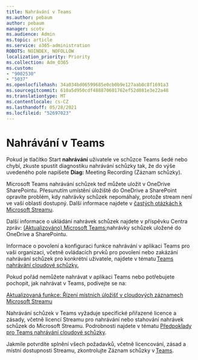 ```yaml
---
title: Nahrávání v Teams
ms.author: pebaum
author: pebaum
manager: scotv
ms.audience: Admin
ms.topic: article
ms.service: o365-administration
ROBOTS: NOINDEX, NOFOLLOW
localization_priority: Priority
ms.collection: Adm_O365
ms.custom:
- "9002530"
- "5037"
ms.openlocfilehash: 34a034bd06599685e0cb0b9e127aab0c8f1691a3
ms.sourcegitcommit: 610a5d950cdf488870601762ef52d881e3e22a48
ms.translationtype: MT
ms.contentlocale: cs-CZ
ms.lasthandoff: 05/28/2021
ms.locfileid: "52697023"
---
```

# <a name="recording-in-teams"></a>Nahrávání v Teams

Pokud je tlačítko Start **nahrávání** uživatele ve schůzce Teams šedé nebo chybí, zkuste spustit diagnostiku nahrávání schůzky tak, že do výše uvedeného pole napíšete **Diag:** Meeting Recording (Záznam schůzky). 

Microsoft Teams nahrávání schůzek teď můžete uložit v OneDrive SharePointu. Přesunutím umístění úložiště do OneDrive a SharePoint opravíte problém, kdy nahrávky schůzek nepomáhaly, protože stream není ve vaší oblasti dostupný. Další informace najdete v [častých otázkách k Microsoft Streamu](/stream/faq#which-regions-does-microsoft-stream-host-my-data-in).

Další informace o ukládání nahrávek schůzek najdete v příspěvku Centra zpráv: [(Aktualizováno) Microsoft Teams:](https://portal.microsoft.com/Adminportal/Home?ref=MessageCenter&id=MC222640)nahrávky schůzek uložené do OneDrive a SharePointu.

Informace o povolení a konfiguraci funkce nahrávání v aplikaci Teams pro vaši organizaci, včetně ovládacích prvků pro povolení nebo zakázání nahrávání schůzek pro konkrétní uživatele, najdete v tématu [Teams nahrávání cloudové schůzky.](/microsoftteams/cloud-recording) 

Pokud pořád nemůžete nahrávat v aplikaci Teams nebo potřebujete pochopit, jak nahrávat v Teams, podívejte se na: 

[Aktualizovaná funkce: Řízení místních úložišť v cloudových záznamech Microsoft Streamu](https://admin.microsoft.com/AdminPortal/Home#/MessageCenter?id=MC214327)

Nahrávání schůzek v Teams vyžaduje specifické přiřazené licence a zásady, včetně licencí Streamu pro nahrávání nebo stahování nahrávek schůzek do Microsoft Streamu. Podrobnosti najdete v tématu [Předpoklady pro Teams nahrávání cloudové schůzky](/microsoftteams/cloud-recording#prerequisites-for-teams-cloud-meeting-recording).

Jakmile potvrdíte splnění všech požadavků, včetně licencování, zásad a místní dostupnosti Streamu, zkontrolujte Záznam schůzky v [Teams](https://support.office.com/article/34dfbe7f-b07d-4a27-b4c6-de62f1348c24). 